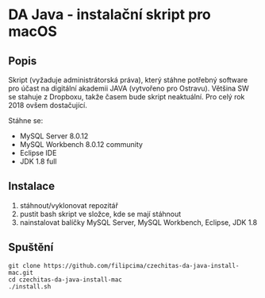 # DA Java - instalační skript pro macOS

## Popis
Skript (vyžaduje administrátorská práva), který stáhne potřebný software pro účast na digitální akademii JAVA (vytvořeno pro Ostravu).
Většina SW se stahuje z Dropboxu, takže časem bude skript neaktuální. Pro celý rok 2018 ovšem dostačující.

Stáhne se:
- MySQL Server 8.0.12
- MySQL Workbench 8.0.12 community
- Eclipse IDE
- JDK 1.8 full

## Instalace
1) stáhnout/vyklonovat repozitář
2) pustit bash skript ve složce, kde se mají stáhnout
3) nainstalovat balíčky MySQL Server, MySQL Workbench, Eclipse, JDK 1.8

## Spuštění
``` shell
git clone https://github.com/filipcima/czechitas-da-java-install-mac.git
cd czechitas-da-java-install-mac
./install.sh
```
